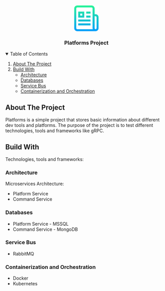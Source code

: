 <!-- PROJECT LOGO -->
<br />
<p align="center">
  <img src="images/logo.png" alt="Logo" width="80" height="80">
  <h3 align="center">Platforms Project</h3>
</p>

<!-- TABLE OF CONTENTS -->
<details open="open">
  <summary>Table of Contents</summary>
  <ol>
    <li><a href="#about-the-project">About The Project</a></li>
    <li>
      <a href="#build-with">Build With</a>
      <ul>
        <li><a href="#architecture">Architecture</a></li>
      </ul>
      <ul>
        <li><a href="#databases">Databases</a></li>
      </ul>
      <ul>
        <li><a href="#service-bus">Service Bus</a></li>
      </ul>
      <ul>
        <li><a href="#containerization-and-orchestration">Containerization and Orchestration</a></li>
      </ul>
    </li>
  </ol>
</details>


<!-- ABOUT THE PROJECT -->
## About The Project
Platforms is a simple project that stores basic information about different dev tools and platforms.
The purpose of the project is to test different technologies, tools and frameworks like gRPC.

<!-- BUILD WITH -->
## Build With

Technologies, tools and frameworks:


### Architecture

Microservices Architecture:
  - Platform Service
  - Command Service


### Databases

  - Platform Service - MSSQL
  - Command Service - MongoDB


### Service Bus

  - RabbitMQ


### Containerization and Orchestration

  - Docker
  - Kubernetes


